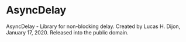   #  AsyncDelay 
  
  AsyncDelay - Library for non-blocking delay.
  Created by Lucas H. Dijon, January 17, 2020.
  Released into the public domain.